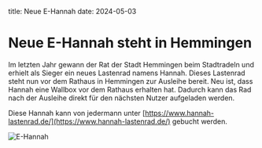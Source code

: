 title: Neue E-Hannah
date: 2024-05-03

# Neue E-Hannah steht in Hemmingen

Im letzten Jahr gewann der Rat der Stadt Hemmingen beim Stadtradeln und erhielt als Sieger ein neues Lastenrad namens Hannah. Dieses Lastenrad steht nun vor dem Rathaus in Hemmingen zur Ausleihe bereit. Neu ist, dass Hannah eine Wallbox vor dem Rathaus erhalten hat. Dadurch kann das Rad nach der Ausleihe direkt für den nächsten Nutzer aufgeladen werden.

Diese Hannah kann von jedermann unter [https://www.hannah-lastenrad.de/](https://www.hannah-lastenrad.de/) gebucht werden.

![E-Hannah](https://md.darmstadt.ccc.de/uploads/536d72f2-d5a4-4579-95d0-e7e451a689f5.jpg)
